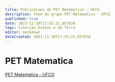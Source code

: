 ```yaml
---
title: Publicacoes de PET Matematica - UFCG
description: feed do grupo PET Matematica - UFCG
published: true
date: 2023-11-30T17:55:21.657838
tags: Ciencias Exatas e da Terra
editor: markdown
dateCreated: 2023-11-30T17:55:21.657838
---
```


# PET Matematica
[PET Matematica - UFCG](/grupo/171PETMatematicaUFCG.md)